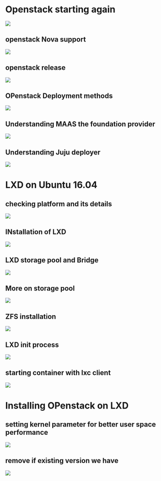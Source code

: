 # Openstack starting again 

<img src="cloud.png">

##  openstack Nova support 

<img src="nova.png">


## openstack release 

<img src="release.png">

##  OPenstack Deployment methods 

<img src="method.png">

## Understanding MAAS the foundation provider 

<img src="maas.png">

## Understanding Juju deployer 

<img src="juju.png">

# LXD on Ubuntu 16.04  

## checking platform and its details 


<img src="resouces.png">

## INstallation of LXD 

<img src="lxdinstall.png">

## LXD storage pool and Bridge 

<img src="lxdstorage.png">

## More on storage pool 

<img src="storagepool.png">


## ZFS installation 

<img src="zfsinstall.png">

## LXD init process

<img src="lxdinit.png">


## starting container with lxc client 

<img src="lxcstart.png">


# Installing OPenstack on LXD

## setting kernel parameter for better user space performance 

<img src="kerneltune.png">

## remove if existing version we have 

<img src="lxdpurge.png">
